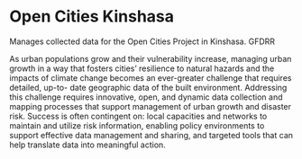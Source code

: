 # Open Cities Kinshasa
Manages collected data for the Open Cities Project in Kinshasa. GFDRR

As urban populations grow and their vulnerability increase, managing urban growth in a way that fosters cities’ resilience to natural hazards and the impacts of climate change becomes an ever-greater challenge that requires detailed, up-to- date geographic data of the built environment. Addressing this challenge requires innovative, open, and dynamic data collection and mapping processes that support management of urban growth and disaster risk. Success is often contingent on: local capacities and networks to maintain and utilize risk information, enabling policy environments to support effective data management and sharing, and targeted tools that can help translate data into meaningful action.
